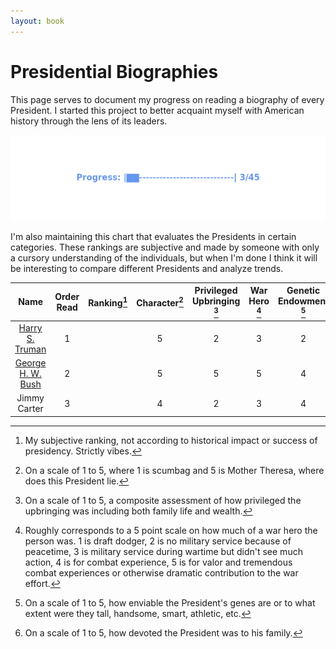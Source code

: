 ```yaml
---
layout: book
---
```


# Presidential Biographies
This page serves to document my progress on reading a biography of every President. I started this project to better acquaint myself with American history through the lens of its leaders. 

![Progress](/progress_bar.png)

I'm also maintaining this chart that evaluates the Presidents in certain categories. These rankings are subjective and made by someone with only a cursory understanding of the individuals, but when I'm done I think it will be interesting to compare different Presidents and analyze trends. 

| Name | Order Read | Ranking[^1] | Character[^2] | Privileged Upbringing [^3] | War Hero [^4]| Genetic Endowment [^5] | Familial Devotion [^6] |
| :----: | :----------: | :-------: | :---------: |  :---------------------: | :--------: | :-: | :--:
| [Harry S. Truman](/posts/Truman) | 1 | | 5 | 2 | 3 | 2 | 5|
| [George H. W. Bush](/posts/bush-41) | 2 | | 5 | 5 | 5 | 4 | 5 | 
| Jimmy Carter | 3 | | 4 | 2 | 3  | 4 | 3 | 
 
[^1]: My subjective ranking, not according to historical impact or success of presidency. Strictly vibes.

[^2]: On a scale of 1 to 5, where 1 is scumbag and 5 is Mother Theresa, where does this President lie.

[^3]: On a scale of 1 to 5, a composite assessment of how privileged the upbringing was including both family life and wealth. 

[^4]: Roughly corresponds to a 5 point scale on how much of a war hero the person was. 1 is draft dodger, 2 is no military service because of peacetime, 3 is military service during wartime but didn't see much action, 4 is for combat experience, 5 is for valor and tremendous combat experiences or otherwise dramatic contribution to the war effort.

[^5]: On a scale of 1 to 5, how enviable the President's genes are or to what extent were they tall, handsome, smart, athletic, etc. 

[^6]: On a scale of 1 to 5, how devoted the President was to his family. 